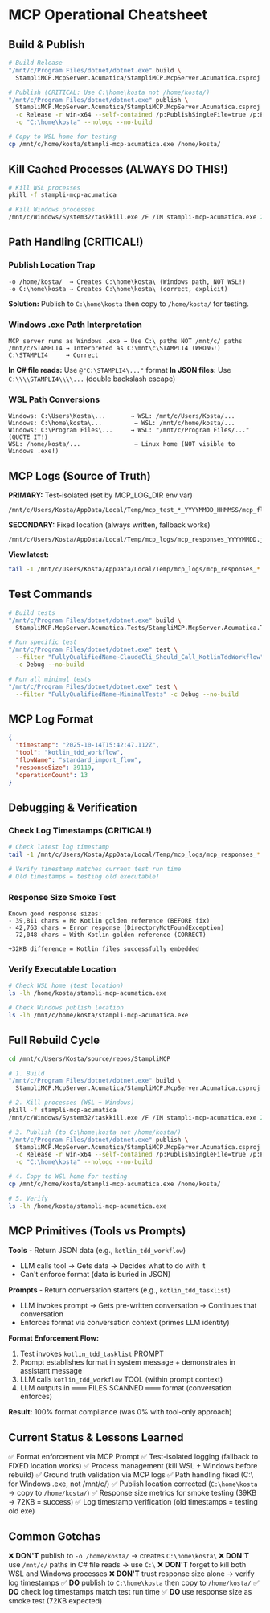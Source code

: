 # MCP Operational Cheatsheet

## Build & Publish
```bash
# Build Release
"/mnt/c/Program Files/dotnet/dotnet.exe" build \
  StampliMCP.McpServer.Acumatica/StampliMCP.McpServer.Acumatica.csproj -c Release --nologo

# Publish (CRITICAL: Use C:\home\kosta not /home/kosta/)
"/mnt/c/Program Files/dotnet/dotnet.exe" publish \
  StampliMCP.McpServer.Acumatica/StampliMCP.McpServer.Acumatica.csproj \
  -c Release -r win-x64 --self-contained /p:PublishSingleFile=true /p:PublishAot=false \
  -o "C:\home\kosta" --nologo --no-build

# Copy to WSL home for testing
cp /mnt/c/home/kosta/stampli-mcp-acumatica.exe /home/kosta/
```

## Kill Cached Processes (ALWAYS DO THIS!)
```bash
# Kill WSL processes
pkill -f stampli-mcp-acumatica

# Kill Windows processes
/mnt/c/Windows/System32/taskkill.exe /F /IM stampli-mcp-acumatica.exe 2>&1 || true
```

## Path Handling (CRITICAL!)

### Publish Location Trap
```
-o /home/kosta/  → Creates C:\home\kosta\ (Windows path, NOT WSL!)
-o C:\home\kosta → Creates C:\home\kosta\ (correct, explicit)
```
**Solution:** Publish to `C:\home\kosta` then copy to `/home/kosta/` for testing.

### Windows .exe Path Interpretation
```
MCP server runs as Windows .exe → Use C:\ paths NOT /mnt/c/ paths
/mnt/c/STAMPLI4 → Interpreted as C:\mnt\c\STAMPLI4 (WRONG!)
C:\STAMPLI4     → Correct
```
**In C# file reads:** Use `@"C:\STAMPLI4\..."` format
**In JSON files:** Use `C:\\\\STAMPLI4\\\\...` (double backslash escape)

### WSL Path Conversions
```
Windows: C:\Users\Kosta\...       → WSL: /mnt/c/Users/Kosta/...
Windows: C:\home\kosta\...         → WSL: /mnt/c/home/kosta/...
Windows: C:\Program Files\...     → WSL: "/mnt/c/Program Files/..." (QUOTE IT!)
WSL: /home/kosta/...               → Linux home (NOT visible to Windows .exe!)
```

## MCP Logs (Source of Truth)
**PRIMARY:** Test-isolated (set by MCP_LOG_DIR env var)
```
/mnt/c/Users/Kosta/AppData/Local/Temp/mcp_test_*_YYYYMMDD_HHMMSS/mcp_flow_*.jsonl
```

**SECONDARY:** Fixed location (always written, fallback works)
```
/mnt/c/Users/Kosta/AppData/Local/Temp/mcp_logs/mcp_responses_YYYYMMDD.jsonl
```

**View latest:**
```bash
tail -1 /mnt/c/Users/Kosta/AppData/Local/Temp/mcp_logs/mcp_responses_*.jsonl
```

## Test Commands
```bash
# Build tests
"/mnt/c/Program Files/dotnet/dotnet.exe" build \
  StampliMCP.McpServer.Acumatica.Tests/StampliMCP.McpServer.Acumatica.Tests.csproj -c Debug --nologo

# Run specific test
"/mnt/c/Program Files/dotnet/dotnet.exe" test \
  --filter "FullyQualifiedName~ClaudeCli_Should_Call_KotlinTddWorkflow" \
  -c Debug --no-build

# Run all minimal tests
"/mnt/c/Program Files/dotnet/dotnet.exe" test \
  --filter "FullyQualifiedName~MinimalTests" -c Debug --no-build
```

## MCP Log Format
```json
{
  "timestamp": "2025-10-14T15:42:47.112Z",
  "tool": "kotlin_tdd_workflow",
  "flowName": "standard_import_flow",
  "responseSize": 39119,
  "operationCount": 13
}
```

## Debugging & Verification

### Check Log Timestamps (CRITICAL!)
```bash
# Check latest log timestamp
tail -1 /mnt/c/Users/Kosta/AppData/Local/Temp/mcp_logs/mcp_responses_*.jsonl | grep timestamp

# Verify timestamp matches current test run time
# Old timestamps = testing old executable!
```

### Response Size Smoke Test
```
Known good response sizes:
- 39,811 chars = No Kotlin golden reference (BEFORE fix)
- 42,763 chars = Error response (DirectoryNotFoundException)
- 72,048 chars = With Kotlin golden reference (CORRECT)

+32KB difference = Kotlin files successfully embedded
```

### Verify Executable Location
```bash
# Check WSL home (test location)
ls -lh /home/kosta/stampli-mcp-acumatica.exe

# Check Windows publish location
ls -lh /mnt/c/home/kosta/stampli-mcp-acumatica.exe
```

## Full Rebuild Cycle
```bash
cd /mnt/c/Users/Kosta/source/repos/StampliMCP

# 1. Build
"/mnt/c/Program Files/dotnet/dotnet.exe" build \
  StampliMCP.McpServer.Acumatica/StampliMCP.McpServer.Acumatica.csproj -c Release --nologo

# 2. Kill processes (WSL + Windows)
pkill -f stampli-mcp-acumatica
/mnt/c/Windows/System32/taskkill.exe /F /IM stampli-mcp-acumatica.exe 2>&1 || true

# 3. Publish (to C:\home\kosta not /home/kosta/)
"/mnt/c/Program Files/dotnet/dotnet.exe" publish \
  StampliMCP.McpServer.Acumatica/StampliMCP.McpServer.Acumatica.csproj \
  -c Release -r win-x64 --self-contained /p:PublishSingleFile=true /p:PublishAot=false \
  -o "C:\home\kosta" --nologo --no-build

# 4. Copy to WSL home for testing
cp /mnt/c/home/kosta/stampli-mcp-acumatica.exe /home/kosta/

# 5. Verify
ls -lh /home/kosta/stampli-mcp-acumatica.exe
```

## MCP Primitives (Tools vs Prompts)

**Tools** - Return JSON data (e.g., `kotlin_tdd_workflow`)
- LLM calls tool → Gets data → Decides what to do with it
- Can't enforce format (data is buried in JSON)

**Prompts** - Return conversation starters (e.g., `kotlin_tdd_tasklist`)
- LLM invokes prompt → Gets pre-written conversation → Continues that conversation
- Enforces format via conversation context (primes LLM identity)

**Format Enforcement Flow:**
1. Test invokes `kotlin_tdd_tasklist` PROMPT
2. Prompt establishes format in system message + demonstrates in assistant message
3. LLM calls `kotlin_tdd_workflow` TOOL (within prompt context)
4. LLM outputs in ═══ FILES SCANNED ═══ format (conversation enforces)

**Result:** 100% format compliance (was 0% with tool-only approach)

## Current Status & Lessons Learned
✅ Format enforcement via MCP Prompt
✅ Test-isolated logging (fallback to FIXED location works)
✅ Process management (kill WSL + Windows before rebuild)
✅ Ground truth validation via MCP logs
✅ Path handling fixed (C:\ for Windows .exe, not /mnt/c/)
✅ Publish location corrected (`C:\home\kosta` → copy to `/home/kosta/`)
✅ Response size metrics for smoke testing (39KB → 72KB = success)
✅ Log timestamp verification (old timestamps = testing old exe)

## Common Gotchas
❌ **DON'T** publish to `-o /home/kosta/` → creates `C:\home\kosta\`
❌ **DON'T** use `/mnt/c/` paths in C# file reads → use `C:\`
❌ **DON'T** forget to kill both WSL and Windows processes
❌ **DON'T** trust response size alone → verify log timestamps
✅ **DO** publish to `C:\home\kosta` then copy to `/home/kosta/`
✅ **DO** check log timestamps match test run time
✅ **DO** use response size as smoke test (72KB expected)
